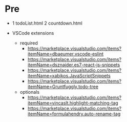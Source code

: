 # Pre

- 1 todoList.html
  2 countdown.html


- VSCode extensions
  - required
    - https://marketplace.visualstudio.com/items?itemName=dbaeumer.vscode-eslint
    - https://marketplace.visualstudio.com/items?itemName=dsznajder.es7-react-js-snippets
    - https://marketplace.visualstudio.com/items?itemName=xabikos.JavaScriptSnippets
    - https://marketplace.visualstudio.com/items?itemName=Gruntfuggly.todo-tree
  - optionals
    - https://marketplace.visualstudio.com/items?itemName=vincaslt.highlight-matching-tag
    - https://marketplace.visualstudio.com/items?itemName=formulahendry.auto-rename-tag